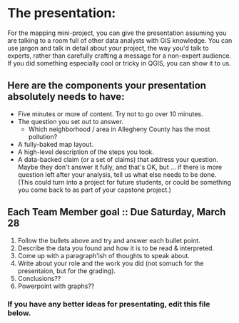 
# The presentation:
For the mapping mini-project, you can give the presentation assuming you are talking to a room full of other data analysts with GIS knowledge. You can use jargon and talk in detail about your project, the way you'd talk to experts, rather than carefully crafting a message for a non-expert audience. If you did something especially cool or tricky in QGIS, you can show it to us.

## Here are the components your presentation absolutely needs to have:

* Five minutes or more of content. Try not to go over 10 minutes.
* The question you set out to answer.
	* Which neighborhood / area in Allegheny County has the most pollution?
* A fully-baked map layout.
* A high-level description of the steps you took.
* A data-backed claim (or a set of claims) that address your question. Maybe they don't answer it fully, and that's OK, but ... if there is more question left after your analysis, tell us what else needs to be done. (This could turn into a project for future students, or could be something you come back to as part of your capstone project.)


## Each Team Member goal :: Due Saturday, March 28

1. Follow the bullets above and try and answer each bullet point.
2. Describe the data you found and how it is to be read & interpreted.
3. Come up with a paragraph'ish of thoughts to speak about.
4. Write about your role and the work you did (not somuch for the presentaion, but for the grading).
5. Conclusions??
6. Powerpoint with graphs??

### If you have any better ideas for presentating, edit this file below.

